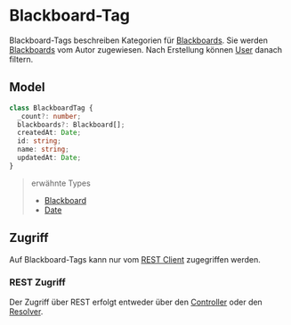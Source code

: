 # Blackboard-Tag

Blackboard-Tags beschreiben Kategorien für [Blackboards](Blackboard.md). Sie werden [Blackboards](Blackboard.md) vom Autor zugewiesen. Nach Erstellung können [User](User.md) danach filtern.

## Model

```typescript
class BlackboardTag {
  _count?: number;
  blackboards?: Blackboard[];
  createdAt: Date;
  id: string;
  name: string;
  updatedAt: Date;
}
```
> erwähnte Types
> - [Blackboard](Blackboard.md)
> - [Date](js/Date.md)

## Zugriff

Auf Blackboard-Tags kann nur vom [REST Client](../rest/REST.md) zugegriffen werden.

### REST Zugriff

Der Zugriff über REST erfolgt entweder über den [Controller](../rest/Controllers.md) oder den [Resolver](../rest/Resolvers.md).